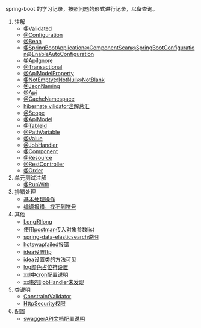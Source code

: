spring-boot 的学习记录，按照问题的形式进行记录，以备查询。


1.  注解
    - [@Validated](./annotation/validate.md)
    - [@Configuration](./annotaion/configuration.md)
    - [@Bean](./annotation/bean.md)
    - [@SpringBootApplication@ComponentScan@SpringBootConfiguration@EnableAutoConfiguration](./annotation/springBootApplication.md)
    - [@ApiIgnore](./annotation/apiIgnore.md)
    - [@Transactional](./annotation/transactional.md)
    - [@ApiModelProperty](./annotation/apiModelProperty.md)
    - [@NotEmpty@NotNull@NotBlank](./annotation/空.md)
    - [@JsonNaming](./annotation/jsonNaming.md)
    - [@Api](./annotation/swagger.md)
    - [@CacheNamespace](./annotation/cacheNamespace.md)
    - [hibernate vilidator注解总汇](./annotation/hibernate注解总汇.md)
    - [@Scope](./annotation/scope.md)
    - [@ApiModel](./annotation/apiModel.md)
    - [@TableId](./annotation/tableId.md)
    - [@PathVariable](./annotation/pathVariable.md)
    - [@Value](./annotation/value.md)
    - [@JobHandler](./annotation/jobhandler.md)
    - [@Component](./annotation/component.md)
    - [@Resource](./annotation/resource.md)
    - [@RestController](./annotation/restcontroller.md)
    - [@Order](./annotation/order.md)
2.  单元测试注解
    - [@RunWith](./annotation-test/runwith.md)
2.  排错处理
    - [基本处理操作](./error/base.md)
    - [编译报错，找不到符号](./error/找不到符号.md)
3.  其他
    - [Long和long](./other/long与Long.md)
    - [使用postman传入对象参数list](./other/使用postman传入对象参数list.md)
    - [spring-data-elasticsearch说明](./other/es说明.md)
    - [hotswapfailed报错](./other/hot报错.md)
    - [idea设置ftp](./other/ftp设置.md)
    - [idea设置类的方法可见](./other/设置类方法可见.md)
    - [log颜色占位符设置](./other/log.md)
    - [xxl中cron配置说明](./other/cron配置.md)
    - [xxl报错jobHandler未发现](./other/handler未发现.md)
4.  类说明
    - [ConstraintValidator](./class/ConstraintValidator.md)
    - [HttpSecurity权限](./class/HttpSecurity.md)
5.  配置
    - [swaggerAPI文档配置说明](./config/swagger.md)